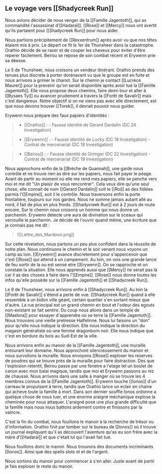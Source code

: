 ## Le voyage vers [[Shadycreek Run]]

Nous avions décider de nous venger de la [[Famille Jagentoth]], qui as commandité l'assassinat d'[[Hadaraï]]. [[Rose]] et [[Mercy]] nous ont avertit qu'ils partaient pour [[Shadycreek Run]] pour nous aider. 

Nous partions précipitement de [[Rexxentrum]] après avoir vu que nos têtes étaient mis à prix.
Le départ ce fit le 1er de Thunsheer dans la catastrophe. Orathio décide de se raser et de couper les cheveux pour éviter d'être reperer facilement. Beirou se repose de son combat récent et Erywenn prie sa déesse.

Le 5 de Thunsheer, nous croisons un vendeur itinérant. Orathio prends des tenues plus discrete à porter dorénavant vu que le groupe est en fuite et nous arrivons a grimer le chariot.
Sur le chemin je contact [[Lucrèce Maurer]] pour la prevenir qu'on serait disponible après avoir tué la [[Famille Jagentoth]]. Elle nous propose deux chemins, faire demi-tour et aller à [[Bysaes Tyl]] ou avancer prudement à travers la [[Forêt de Savalir]] mais c'est dangereux. Notre objectif si on ne viens pas avec elle directement, est que nous devons trouver [[Torek]], il devrait pouvoir nous guider. 

Erywenn nous prépare des faux papiers d'identités :
>- [[Orathio]] :
	- Fausse identité de Gérard Dardalin (DC 24 Investigation)

>- [[Erywenn]] :
	- Fausse identité de Lucky (DC 18 Investigation)
	- Contrat de mercenariat (DC 19 Investigation)

>- [[Beirou]] :
	- Fausse identité de Grimgor (DC 22 Investigation)
	- Contrat de mercenariat  (DC 19 Investigation)

Nous approchons enfin de la [[Brèche de Quannah]], une garde nous contrôle et ne trouve rien as dire sur les papiers, nous fait payer le péage. Avant de partir au moment où elle me rend mes papiers, elle se penche vers moi et me dit "Un plaisir de vous rencontrer". Cela veux dire qu'une seul chose, elle connait de nom [[Gerard Dardalin]] soit le [[Roi]] as des fidèles parmis l'[[Empire]], soit il le contrôle.
Nous traversons enfin la porte frontalière, toujours sur nos gardes. Nous ne somme jamais autant allé au nord, il fait de plus en plus froids. [[Shadycreek Run]] est à 2 jours de route encore. Sur le chemin nous croisons un homme qui nous donne un parchemin. Erywenn detecte une aura de divination sur le sceaux qui verrouille le parchemin. Je décide de l'ouvrir quand même, une écriture que je connais pas me dit : 

>![[Lettre_des_Mardoon.png]]
>

Sur cette révelation, nous partons un peu plus confident dans la réussite de notre plan. Nous continuons le chemin et le soir venant nous voyons un camp au loin. [[Erywenn]] avance discretement pour s'appercevoir que c'est [[Rose]] qui attend à un campement. Au loin, on vois une grande lance de feu sortir de la ou est sensé etre [[Erywenn]]. On se rapproche et on constate la situation. Elle nous apprends aussi que [[Mercy]] ne serait pas là car il as des choses à faire dans l'[[Empire]]. [[Rose]] nous donne toutes les infos qu'elle possède sur la [[Famille Jagentoth]] et [[Shadycreek Run]]. 

Le 9 de Thunsheer, nous arrivons enfin à [[Shadycreek Run]]. Au loin la [[Forêt de Savalir]] s'étend a perte de vue. [[Shadycreek Run]] quand à elle ressemble à un bidon ville géant, certain quartier s'en sortant mieux que d'autre. La rue principal est un grand chemin en bout et l'odeur des egouts non-existant se fait sentire. Du coup nous allons dans un temple de [[Maelora]] pour essayer d'apprendre où se terre la [[Famille Jagentoth]]. Nous trouvons une vieille pretresse Halfelinne. Nous lui faisons un "don" pour qu'elle nous indique la direction. Elle nous indique la direction du magasin généraliste où une femme dragonborn noir. Elle nous indique que c'est en bordure du bois au Sud-Est de la ville. 

Nous arrivons enfin au manoir de la [[Famille Jagentoth]], une muraille entourant leur domaine. Nous approchont silencieusement du manoir et nous survollons la muraille. Nous envoyons [[Rose]] exploser les reserves de poudres qui se trouve près de la muraille pour faire distraction. 
Dès que l'explosion retentit, Beirou passe par une fenetre a l'etage tel un boulet de canon avec mon balai magique, tandis que moi et Erywenn passons au rez de chaussé. 
Nous arrivons dans une salle à manger où se trouve les 4 membres connus de la [[Famille Jagentoth]]. Erywenn touche [[Ionos]] d'un carreau le propulsant à terre, tandis que Orathio lance un eclair en chaine qui acheve toute la famille à mort. 
Dans son dernier souffle Ionos ordonne a quelque chose de nous tuer, et une enorme araigné méchanique explose la cheminée pour nous attaquer. L'araigné pose une plus grande difficulté que la famille mais nous nous battons ardement contre et finissons par la vaincre. 

C'est la fin du combat, nous fouillons le manoir à la recherche de trésor ou d'information. Orathio finit par tomber sur le bureau de [[Ionos]] où il trouve un journal expliquant qu'il as découvert l'aventure qu'as eu son frère avec la mère d'[[Hadaraï]] et que c'etait lui qui l'avait fait tué.

Nous fouillons donc le manoir. Nous trouvons des documents incriminants [[Ionos]]. Ainsi que des spells slots et et de l'argent. 

Nous sortons du manoir pour commencer à s'en aller. Juste avant de partir je fais exploser le reste du manoir.